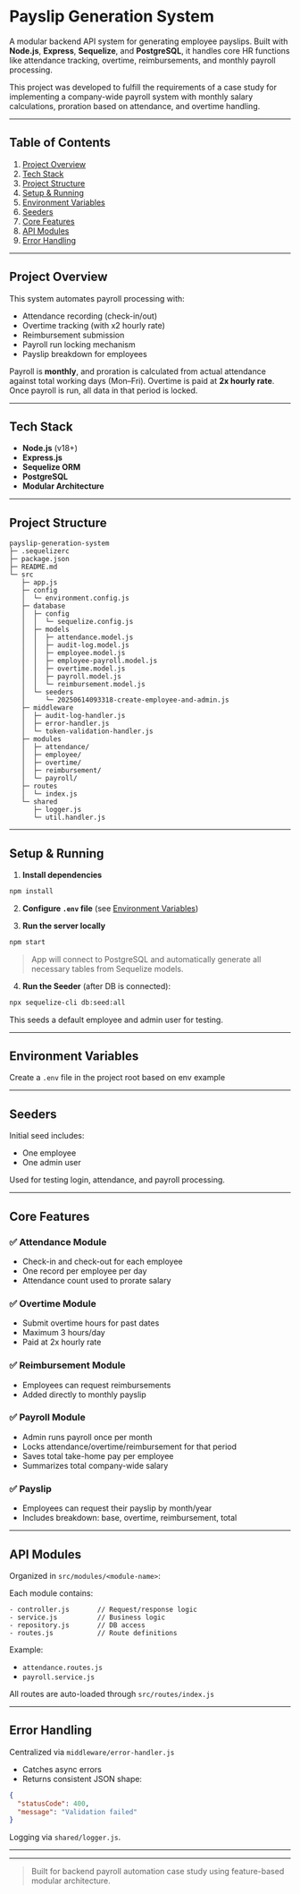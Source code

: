 
# Payslip Generation System

A modular backend API system for generating employee payslips. Built with **Node.js**, **Express**, **Sequelize**, and **PostgreSQL**, it handles core HR functions like attendance tracking, overtime, reimbursements, and monthly payroll processing.

This project was developed to fulfill the requirements of a case study for implementing a company-wide payroll system with monthly salary calculations, proration based on attendance, and overtime handling.

---

## Table of Contents

1. [Project Overview](#project-overview)
2. [Tech Stack](#tech-stack)
3. [Project Structure](#project-structure)
4. [Setup & Running](#setup--running)
5. [Environment Variables](#environment-variables)
6. [Seeders](#seeders)
7. [Core Features](#core-features)
8. [API Modules](#api-modules)
9. [Error Handling](#error-handling)

---

## Project Overview

This system automates payroll processing with:
- Attendance recording (check-in/out)
- Overtime tracking (with x2 hourly rate)
- Reimbursement submission
- Payroll run locking mechanism
- Payslip breakdown for employees

Payroll is **monthly**, and proration is calculated from actual attendance against total working days (Mon–Fri). Overtime is paid at **2x hourly rate**. Once payroll is run, all data in that period is locked.

---

## Tech Stack

- **Node.js** (v18+)
- **Express.js**
- **Sequelize ORM**
- **PostgreSQL**
- **Modular Architecture**

---

## Project Structure

```
payslip-generation-system
├─ .sequelizerc
├─ package.json
├─ README.md
└─ src
   ├─ app.js
   ├─ config
   │  └─ environment.config.js
   ├─ database
   │  ├─ config
   │  │  └─ sequelize.config.js
   │  ├─ models
   │  │  ├─ attendance.model.js
   │  │  ├─ audit-log.model.js
   │  │  ├─ employee.model.js
   │  │  ├─ employee-payroll.model.js
   │  │  ├─ overtime.model.js
   │  │  ├─ payroll.model.js
   │  │  └─ reimbursement.model.js
   │  └─ seeders
   │     └─ 20250614093318-create-employee-and-admin.js
   ├─ middleware
   │  ├─ audit-log-handler.js
   │  ├─ error-handler.js
   │  └─ token-validation-handler.js
   ├─ modules
   │  ├─ attendance/
   │  ├─ employee/
   │  ├─ overtime/
   │  ├─ reimbursement/
   │  └─ payroll/
   ├─ routes
   │  └─ index.js
   └─ shared
      ├─ logger.js
      └─ util.handler.js
```

---

## Setup & Running

1. **Install dependencies**
```bash
npm install
```

2. **Configure `.env` file** (see [Environment Variables](#environment-variables))

3. **Run the server locally**
```bash
npm start
```

> App will connect to PostgreSQL and automatically generate all necessary tables from Sequelize models.

4. **Run the Seeder** (after DB is connected):
```bash
npx sequelize-cli db:seed:all
```
This seeds a default employee and admin user for testing.

---

## Environment Variables

Create a `.env` file in the project root based on env example

---

## Seeders

Initial seed includes:
- One employee
- One admin user

Used for testing login, attendance, and payroll processing.

---

## Core Features

### ✅ Attendance Module
- Check-in and check-out for each employee
- One record per employee per day
- Attendance count used to prorate salary

### ✅ Overtime Module
- Submit overtime hours for past dates
- Maximum 3 hours/day
- Paid at 2x hourly rate

### ✅ Reimbursement Module
- Employees can request reimbursements
- Added directly to monthly payslip

### ✅ Payroll Module
- Admin runs payroll once per month
- Locks attendance/overtime/reimbursement for that period
- Saves total take-home pay per employee
- Summarizes total company-wide salary

### ✅ Payslip
- Employees can request their payslip by month/year
- Includes breakdown: base, overtime, reimbursement, total

---

## API Modules

Organized in `src/modules/<module-name>`:

Each module contains:
```
- controller.js       // Request/response logic
- service.js          // Business logic
- repository.js       // DB access
- routes.js           // Route definitions
```

Example:
- `attendance.routes.js`
- `payroll.service.js`

All routes are auto-loaded through `src/routes/index.js`

---

## Error Handling

Centralized via `middleware/error-handler.js`
- Catches async errors
- Returns consistent JSON shape:
```json
{
  "statusCode": 400,
  "message": "Validation failed"
}
```

Logging via `shared/logger.js`.

---

---

> Built for backend payroll automation case study using feature-based modular architecture.